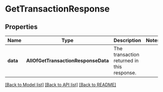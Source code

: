 # GetTransactionResponse

## Properties
Name | Type | Description | Notes
------------ | ------------- | ------------- | -------------
**data** | **AllOfGetTransactionResponseData** | The transaction returned in this response.  | 

[[Back to Model list]](../README.md#documentation-for-models) [[Back to API list]](../README.md#documentation-for-api-endpoints) [[Back to README]](../README.md)

